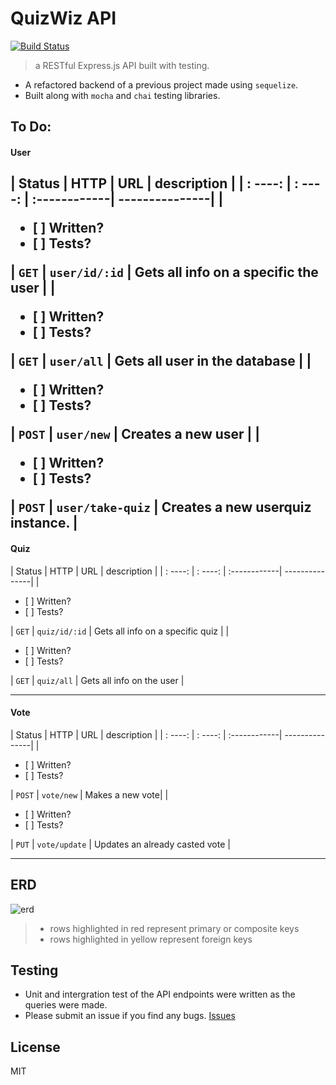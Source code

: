# QuizWiz API
[![Build Status](https://travis-ci.org/thechutrain/quizwizAPI.svg?branch=master)](https://travis-ci.org/thechutrain/quizwiz)

> a RESTful Express.js API built with testing.

- A refactored backend of a previous project made using `sequelize`.
- Built along with `mocha` and `chai` testing libraries.


## To Do:
#### User

| Status | HTTP      | URL  | description     |
| : ----: | : ----: | :------------| ---------------|
| <ul><li>[ ] Written?</li><li>[ ] Tests?</li></ul> | `GET`     |  `user/id/:id`      | Gets all info on a specific the user |
| <ul><li>[ ] Written?</li><li>[ ] Tests?</li></ul> | `GET`     |  `user/all`      | Gets all user in the database |
| <ul><li>[ ] Written?</li><li>[ ] Tests?</li></ul> | `POST`     |  `user/new`      | Creates a new user |
| <ul><li>[ ] Written?</li><li>[ ] Tests?</li></ul> | `POST`     |  `user/take-quiz`      | Creates a new userquiz instance. |
----------------------
#### Quiz

| Status | HTTP      | URL  | description     |
| : ----: | : ----: | :------------| ---------------|
| <ul><li>[ ] Written?</li><li>[ ] Tests?</li></ul> | `GET`     |  `quiz/id/:id`      | Gets all info on a specific quiz |
| <ul><li>[ ] Written?</li><li>[ ] Tests?</li></ul> | `GET`     |  `quiz/all`      | Gets all info on the user |

----------------------

#### Vote
| Status | HTTP      | URL  | description     |
| : ----: | : ----: | :------------| ---------------|
| <ul><li>[ ] Written?</li><li>[ ] Tests?</li></ul> | `POST`  |  `vote/new`      | Makes a new vote|
| <ul><li>[ ] Written?</li><li>[ ] Tests?</li></ul> | `PUT`   |  `vote/update`      | Updates an already casted vote |

----------------------


## ERD

![erd](.notes/quizwizERD1.png)
> - rows highlighted in red represent primary or composite keys
> - rows highlighted in yellow represent foreign keys


## Testing
- Unit and intergration test of the API endpoints were written as the queries were made.
- Please submit an issue if you find any bugs. [Issues](https://github.com/thechutrain/quizwiz/issues)


## License
MIT
